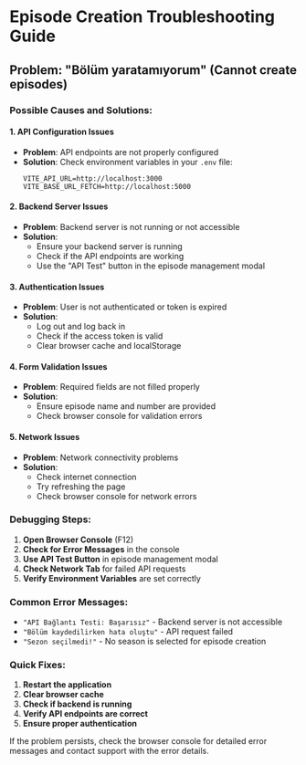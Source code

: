 # Episode Creation Troubleshooting Guide

## Problem: "Bölüm yaratamıyorum" (Cannot create episodes)

### Possible Causes and Solutions:

#### 1. API Configuration Issues

- **Problem**: API endpoints are not properly configured
- **Solution**: Check environment variables in your `.env` file:
  ```
  VITE_API_URL=http://localhost:3000
  VITE_BASE_URL_FETCH=http://localhost:5000
  ```

#### 2. Backend Server Issues

- **Problem**: Backend server is not running or not accessible
- **Solution**:
  - Ensure your backend server is running
  - Check if the API endpoints are working
  - Use the "API Test" button in the episode management modal

#### 3. Authentication Issues

- **Problem**: User is not authenticated or token is expired
- **Solution**:
  - Log out and log back in
  - Check if the access token is valid
  - Clear browser cache and localStorage

#### 4. Form Validation Issues

- **Problem**: Required fields are not filled properly
- **Solution**:
  - Ensure episode name and number are provided
  - Check browser console for validation errors

#### 5. Network Issues

- **Problem**: Network connectivity problems
- **Solution**:
  - Check internet connection
  - Try refreshing the page
  - Check browser console for network errors

### Debugging Steps:

1. **Open Browser Console** (F12)
2. **Check for Error Messages** in the console
3. **Use API Test Button** in episode management modal
4. **Check Network Tab** for failed API requests
5. **Verify Environment Variables** are set correctly

### Common Error Messages:

- `"API Bağlantı Testi: Başarısız"` - Backend server is not accessible
- `"Bölüm kaydedilirken hata oluştu"` - API request failed
- `"Sezon seçilmedi!"` - No season is selected for episode creation

### Quick Fixes:

1. **Restart the application**
2. **Clear browser cache**
3. **Check if backend is running**
4. **Verify API endpoints are correct**
5. **Ensure proper authentication**

If the problem persists, check the browser console for detailed error messages and contact support with the error details.
